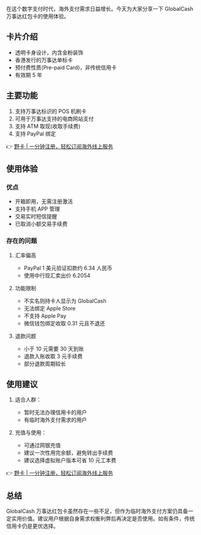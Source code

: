 在这个数字支付时代，海外支付需求日益增长。今天为大家分享一下 GlobalCash 万事达红包卡的使用体验。

## 卡片介绍

- 透明卡身设计，内含金粉装饰
- 香港发行的万事达单标卡
- 预付费性质(Pre-paid Card)，非传统信用卡
- 有效期 5 年

## 主要功能

1. 支持万事达标识的 POS 机刷卡
2. 可用于万事达支持的电商网站支付
3. 支持 ATM 取现(收取手续费)
4. 支持 PayPal 绑定

👉 [野卡 | 一分钟注册，轻松订阅海外线上服务](https://bit.ly/bewildcard)

## 使用体验

### 优点
- 开箱即用，无需注册激活
- 支持手机 APP 管理
- 交易实时短信提醒
- 已取消小额交易手续费

### 存在的问题
1. 汇率偏高
   - PayPal 1 美元验证扣款约 6.34 人民币
   - 使用中行现汇卖出价 6.2054

2. 功能限制
   - 不实名则持卡人显示为 GlobalCash
   - 无法绑定 Apple Store
   - 不支持 Apple Pay
   - 微信钱包绑定收取 0.31 元且不退还

3. 退款问题
   - 小于 10 元需要 30 天到账
   - 退款入账收取 3 元手续费
   - 部分退款周期较长

## 使用建议

1. 适合人群：
   - 暂时无法办理信用卡的用户
   - 有临时海外支付需求的用户

2. 充值与使用：
   - 可通过网银充值
   - 建议一次性用完余额，避免转出手续费
   - 建议选择虚拟账户版本可省 10 元工本费

👉 [野卡 | 一分钟注册，轻松订阅海外线上服务](https://bit.ly/bewildcard)

## 总结

GlobalCash 万事达红包卡虽然存在一些不足，但作为临时海外支付方案仍具备一定实用价值。建议用户根据自身需求权衡利弊后再决定是否使用。如有条件，传统信用卡仍是更优选择。